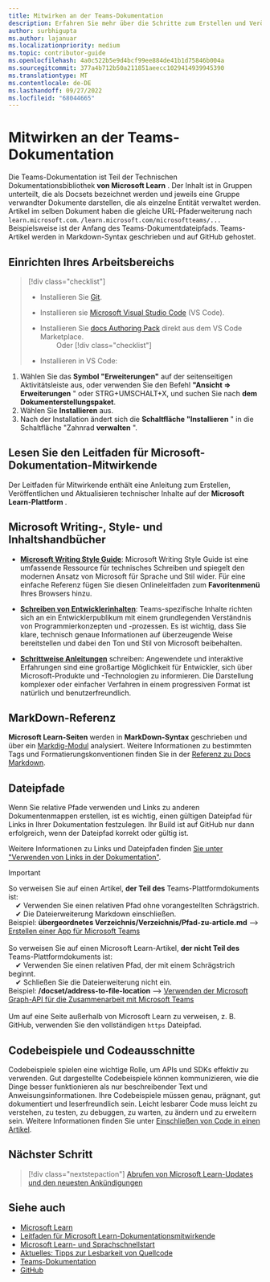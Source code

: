 ```yaml
---
title: Mitwirken an der Teams-Dokumentation
description: Erfahren Sie mehr über die Schritte zum Erstellen und Veröffentlichen der Teams-Dokumentation
author: surbhigupta
ms.author: lajanuar
ms.localizationpriority: medium
ms.topic: contributor-guide
ms.openlocfilehash: 4a0c522b5e9d4bcf99ee884de41b1d75846b004a
ms.sourcegitcommit: 377a4b712b50a211851aeecc1029414939945390
ms.translationtype: MT
ms.contentlocale: de-DE
ms.lasthandoff: 09/27/2022
ms.locfileid: "68044665"
---
```

# <a name="contribute-to-teams-documentation"></a>Mitwirken an der Teams-Dokumentation

Die Teams-Dokumentation ist Teil der Technischen Dokumentationsbibliothek **von Microsoft Learn** . Der Inhalt ist in Gruppen unterteilt, die als Docsets bezeichnet werden und jeweils eine Gruppe verwandter Dokumente darstellen, die als einzelne Entität verwaltet werden. Artikel im selben Dokument haben die gleiche URL-Pfaderweiterung nach `learn.microsoft.com`. `/learn.microsoft.com/microsoftteams/...` Beispielsweise ist der Anfang des Teams-Dokumentdateipfads. Teams-Artikel werden in Markdown-Syntax geschrieben und auf GitHub gehostet.

## <a name="set-up-your-workspace"></a>Einrichten Ihres Arbeitsbereichs

> [!div class="checklist"]
>
> * Installieren Sie [Git](https://git-scm.com/book/en/v2/Getting-Started-Installing-Git).
> * Installieren sie [Microsoft Visual Studio Code](https://code.visualstudio.com/) (VS Code).
> * Installieren Sie [docs Authoring Pack](https://marketplace.visualstudio.com/items?itemName=docsmsft.docs-authoring-pack) direkt aus dem VS Code Marketplace.
<br>&emsp;&emsp; Oder
> [!div class="checklist"]
>
> * Installieren in VS Code:

   1. Wählen Sie das **Symbol "Erweiterungen"** auf der seitenseitigen Aktivitätsleiste aus, oder verwenden Sie den Befehl **"Ansicht => Erweiterungen** " oder STRG+UMSCHALT+X, und suchen Sie nach **dem Dokumenterstellungspaket**.
   1. Wählen Sie **Installieren** aus.
   1. Nach der Installation ändert sich die **Schaltfläche "Installieren** " in die Schaltfläche "Zahnrad **verwalten** ".

## <a name="review-the-microsoft-docs-contributor-guide"></a>Lesen Sie den Leitfaden für Microsoft-Dokumentation-Mitwirkende

Der Leitfaden für Mitwirkende enthält eine Anleitung zum Erstellen, Veröffentlichen und Aktualisieren technischer Inhalte auf der **Microsoft Learn-Plattform** .

## <a name="microsoft-writing-style-and-content-guides"></a>Microsoft Writing-, Style- und Inhaltshandbücher

* **[Microsoft Writing Style Guide](/style-guide/welcome)**: Microsoft Writing Style Guide ist eine umfassende Ressource für technisches Schreiben und spiegelt den modernen Ansatz von Microsoft für Sprache und Stil wider. Für eine einfache Referenz fügen Sie diesen Onlineleitfaden zum **Favoritenmenü** Ihres Browsers hinzu.

* **[Schreiben von Entwicklerinhalten](/style-guide/developer-content/)**: Teams-spezifische Inhalte richten sich an ein Entwicklerpublikum mit einem grundlegenden Verständnis von Programmierkonzepten und -prozessen. Es ist wichtig, dass Sie klare, technisch genaue Informationen auf überzeugende Weise bereitstellen und dabei den Ton und Stil von Microsoft beibehalten.

* **[Schrittweise Anleitungen](/style-guide/procedures-instructions/writing-step-by-step-instructions)** schreiben: Angewendete und interaktive Erfahrungen sind eine großartige Möglichkeit für Entwickler, sich über Microsoft-Produkte und -Technologien zu informieren. Die Darstellung komplexer oder einfacher Verfahren in einem progressiven Format ist natürlich und benutzerfreundlich.

## <a name="markdown-reference"></a>MarkDown-Referenz

**Microsoft Learn-Seiten** werden in **MarkDown-Syntax** geschrieben und über ein [Markdig-Modul](https://github.com/lunet-io/markdig) analysiert. Weitere Informationen zu bestimmten Tags und Formatierungskonventionen finden Sie in der [Referenz zu Docs Markdown](/contribute/markdown-reference).

## <a name="file-paths"></a>Dateipfade

Wenn Sie relative Pfade verwenden und Links zu anderen Dokumentenmappen erstellen, ist es wichtig, einen gültigen Dateipfad für Links in Ihrer Dokumentation festzulegen. Ihr Build ist auf GitHub nur dann erfolgreich, wenn der Dateipfad korrekt oder gültig ist.

Weitere Informationen zu Links und Dateipfaden finden [Sie unter "Verwenden von Links in der Dokumentation"](/contribute/how-to-write-links).

> [!IMPORTANT]
> So verweisen Sie auf einen Artikel, **der Teil des** Teams-Plattformdokuments ist:<br>
> &emsp;&#x2714; Verwenden Sie einen relativen Pfad ohne vorangestellten Schrägstrich.<br>
> &emsp;&#x2714; Die Dateierweiterung Markdown einschließen.<br>
>Beispiel:  **übergeordnetes Verzeichnis/Verzeichnis/Pfad-zu-article.md** –> [Erstellen einer App für Microsoft Teams](../concepts/building-an-app.md) <br><br>
> So verweisen Sie auf einen Microsoft Learn-Artikel, **der nicht Teil des** Teams-Plattformdokuments ist:<br>
> &emsp;&#x2714; Verwenden Sie einen relativen Pfad, der mit einem Schrägstrich beginnt.<br>
> &emsp;&#x2714; Schließen Sie die Dateierweiterung nicht ein. <br>
> Beispiel: **/docset/address-to-file-location** –> [Verwenden der Microsoft Graph-API für die Zusammenarbeit mit Microsoft Teams](/graph/api/resources/teams-api-overview)<br><br>
> Um auf eine Seite außerhalb von Microsoft Learn zu verweisen, z. B. GitHub, verwenden Sie den vollständigen `https` Dateipfad.<br>

## <a name="code-samples-and-snippets"></a>Codebeispiele und Codeausschnitte

Codebeispiele spielen eine wichtige Rolle, um APIs und SDKs effektiv zu verwenden. Gut dargestellte Codebeispiele können kommunizieren, wie die Dinge besser funktionieren als nur beschreibender Text und Anweisungsinformationen. Ihre Codebeispiele müssen genau, prägnant, gut dokumentiert und leserfreundlich sein. Leicht lesbarer Code muss leicht zu verstehen, zu testen, zu debuggen, zu warten, zu ändern und zu erweitern sein. Weitere Informationen finden Sie unter [Einschließen von Code in einen Artikel](/contribute/code-in-docs).

## <a name="next-step"></a>Nächster Schritt

> [!div class="nextstepaction"]
> [Abrufen von Microsoft Learn-Updates und den neuesten Ankündigungen](/teamblog)

## <a name="see-also"></a>Siehe auch

* [Microsoft Learn](/)
* [Leitfaden für Microsoft Learn-Dokumentationsmitwirkende](/contribute)
* [Microsoft Learn- und Sprachschnellstart](/contribute/style-quick-start)
* [Aktuelles: Tipps zur Lesbarkeit von Quellcode](/archive/msdn-magazine/2014/october/cutting-edge-source-code-readability-tips)
* [Teams-Dokumentation](/microsoftteams/platform/overview)
* [GitHub](https://github.com/MicrosoftDocs/msteams-docs/tree/master/msteams-platform)
